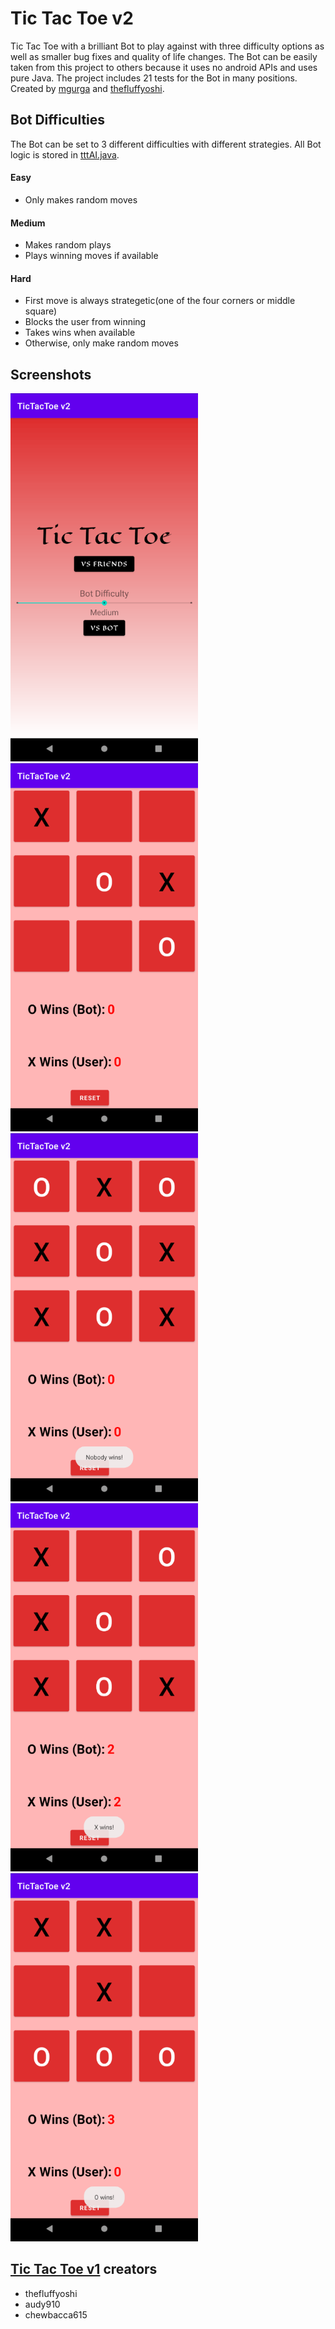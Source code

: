 # Tic Tac Toe v2
Tic Tac Toe with a brilliant Bot to play against with three difficulty options as well as smaller bug fixes and quality of life changes. The Bot can be easily taken from this project to others because it uses no android APIs and uses pure Java. The project includes 21 tests for the Bot in many positions. Created by [mgurga](https://github.com/mgurga) and [thefluffyoshi](https://github.com/thefluffyoshi).

## Bot Difficulties
The Bot can be set to 3 different difficulties with different strategies. All Bot logic is stored in [tttAI.java](https://github.com/mgurga/TicTacToe_v2/blob/master/app/src/main/java/com/example/tictactoev1/tttAI.java).
#### Easy
- Only makes random moves

#### Medium
- Makes random plays
- Plays winning moves if available

#### Hard
- First move is always strategetic(one of the four corners or middle square)
- Blocks the user from winning
- Takes wins when available
- Otherwise, only make random moves

## Screenshots
<img alt="homescreen" src="https://github.com/mgurga/TicTacToe_v2/blob/master/docs/homescreen.png" width="300px"> <img alt="game 1" src="https://github.com/mgurga/TicTacToe_v2/blob/master/docs/game1.png" width="300px"> <img alt="game 2" src="https://github.com/mgurga/TicTacToe_v2/blob/master/docs/game2.png" width="300px"> <img alt="game 3" src="https://github.com/mgurga/TicTacToe_v2/blob/master/docs/game3.png" width="300px"> <img alt="game 4" src="https://github.com/mgurga/TicTacToe_v2/blob/master/docs/game4.png" width="300px">

## [Tic Tac Toe v1](https://github.com/thefluffyoshi/TicTacToe_v2) creators
- thefluffyoshi
- audy910
- chewbacca615
